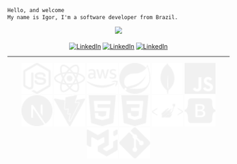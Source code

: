 ```
Hello, and welcome
My name is Igor, I'm a software developer from Brazil.
```

<div align="center">

</div>
<div align="center">
<picture>
<source 
  srcset="https://github-readme-stats.vercel.app/api/top-langs/?username=igorsans&layout=compact&langs_count=10&theme=dark"
  media="(prefers-color-scheme: dark)"
/>
<source
  srcset="https://github-readme-stats.vercel.app/api/top-langs/?username=igorsans&layout=compact&langs_count=10&theme=graywhite"
  media="(prefers-color-scheme: light), (prefers-color-scheme: no-preference)"
/>
<img src="https://github-readme-stats.vercel.app/api/top-langs/?username=igorsans&layout=compact&langs_count=10&theme=dark" />
</picture>
</div>
<div align="center">
    <br>
    <a href="https://www.linkedin.com/in/devsantos/"><img src="https://img.shields.io/badge//devsantos-282C34?logo=linkedin&logoColor=F1F1F1" alt="LinkedIn" title="linkedin" height="25"/></a>
    <a href="mailto:igor.santos0@hotmail.com"><img src="https://img.shields.io/badge/igor.santos0@hotmail.com-282C34?logo=Microsoft Outlook&logoColor=F1F1F1" alt="LinkedIn" title="linkedin" height="25"/></a>
    <a href="https://api.whatsapp.com/send?phone=5521980505130&text=Igor+Santos%2C+Desenvolvedor%2C+Me+Envie+uma+mensagem%21"><img src="https://img.shields.io/badge/(21)98050--5130-282C34?logo=whatsapp&logoColor=F1F1F1" alt="LinkedIn" title="linkedin" height="25"/></a>
       <hr>
        <div align="center" style="display: inline_block">
        <picture>
        <source srcset="./img/node.svg" media="(prefers-color-scheme: dark)" />
        <source srcset="./img/nodew.svg" media="(prefers-color-scheme: light), (prefers-color-scheme: no-preference)" />
            <img width="70px" src="./img/node.svg">
        </picture>
        <picture>
        <source srcset="./img/react.svg" media="(prefers-color-scheme: dark)" />
        <source srcset="./img/reactw.svg" media="(prefers-color-scheme: light), (prefers-color-scheme: no-preference)" />
            <img width="70px" src="./img/react.svg">
        </picture>
        <picture>
        <source srcset="./img/aws.svg" media="(prefers-color-scheme: dark)" />
        <source srcset="./img/awsw.svg" media="(prefers-color-scheme: light), (prefers-color-scheme: no-preference)" />
            <img width="70px" src="./img/aws.svg">
        </picture>
        <picture>
        <source srcset="./img/spring.svg" media="(prefers-color-scheme: dark)" />
        <source srcset="./img/springw.svg" media="(prefers-color-scheme: light), (prefers-color-scheme: no-preference)" />
            <img width="70px" src="./img/spring.svg">
        </picture>
        <picture>
        <source srcset="./img/mongodb.svg" media="(prefers-color-scheme: dark)" />
        <source srcset="./img/mongodbw.svg" media="(prefers-color-scheme: light), (prefers-color-scheme: no-preference)" />
            <img width="70px" src="./img/mongodb.svg">
        </picture>
        <picture>
        <source srcset="./img/javascript.svg" media="(prefers-color-scheme: dark)" />
        <source srcset="./img/javascriptw.svg" media="(prefers-color-scheme: light), (prefers-color-scheme: no-preference)" />
            <img width="70px" src="./img/javascript.svg">
        </picture>
            <br>
        <picture>
        <source srcset="./img/next.svg" media="(prefers-color-scheme: dark)" />
        <source srcset="./img/nextw.svg" media="(prefers-color-scheme: light), (prefers-color-scheme: no-preference)" />
            <img width="70px" src="./img/next.svg">
        </picture>
        <picture>
        <source srcset="./img/vite.svg" media="(prefers-color-scheme: dark)" />
        <source srcset="./img/vitew.svg" media="(prefers-color-scheme: light), (prefers-color-scheme: no-preference)" />
            <img width="70px" src="./img/vite.svg">
        </picture>
        <picture>
        <source srcset="./img/html.svg" media="(prefers-color-scheme: dark)" />
        <source srcset="./img/htmlw.svg" media="(prefers-color-scheme: light), (prefers-color-scheme: no-preference)" />
            <img width="70px" src="./img/html.svg">
        </picture>
        <picture>
        <source srcset="./img/css.svg" media="(prefers-color-scheme: dark)" />
        <source srcset="./img/cssw.svg" media="(prefers-color-scheme: light), (prefers-color-scheme: no-preference)" />
            <img width="70px" src="./img/css.svg">
        </picture>
        <picture>
        <source srcset="./img/sc.svg" media="(prefers-color-scheme: dark)" />
        <source srcset="./img/scw.svg" media="(prefers-color-scheme: light), (prefers-color-scheme: no-preference)" />
            <img width="70px" src="./img/sc.svg">
        </picture>
        <picture>
        <source srcset="./img/bootstrap.svg" media="(prefers-color-scheme: dark)" />
        <source srcset="./img/bootstrapw.svg" media="(prefers-color-scheme: light), (prefers-color-scheme: no-preference)" />
            <img width="70px" src="./img/bootstrap.svg">
        </picture>
            <br>
        <picture>
        <source srcset="./img/mui.svg" media="(prefers-color-scheme: dark)" />
        <source srcset="./img/muiw.svg" media="(prefers-color-scheme: light), (prefers-color-scheme: no-preference)" />
            <img width="70px" src="./img/mui.svg">
        </picture>
        <picture>
        <source srcset="./img/git.svg" media="(prefers-color-scheme: dark)" />
        <source srcset="./img/gitw.svg" media="(prefers-color-scheme: light), (prefers-color-scheme: no-preference)" />
            <img width="70px" src="./img/git.svg">
        </picture>
        </div>
        <br>
</div>
